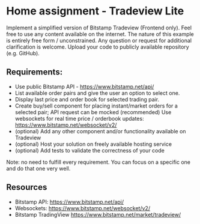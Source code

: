 # Home assignment - Tradeview Lite

Implement a simplified version of Bitstamp Tradeview (Frontend only). Feel free to use any content available on the internet. The nature of this example is entirely free form / unconstrained. Any question or request for additional clarification is welcome.
Upload your code to publicly available repository (e.g. GitHub).

## Requirements:

- Use public Bitstamp API - https://www.bitstamp.net/api/
- List available order pairs and give the user an option to select one.
- Display last price and order book for selected trading pair.
- Create buy/sell component for placing instant/market orders for a selected pair; API request can be mocked
  (recommended) Use websockets for real time price / orderbook updates: https://www.bitstamp.net/websocket/v2/
- (optional) Add any other component and/or functionality available on Tradeview
- (optional) Host your solution on freely available hosting service
- (optional) Add tests to validate the correctness of your code

Note: no need to fulfill every requirement. You can focus on a specific one and do that one very well.

## Resources

- Bitstamp API: https://www.bitstamp.net/api/
- Websockets: https://www.bitstamp.net/websocket/v2/
- Bitstamp TradingView https://www.bitstamp.net/market/tradeview/
